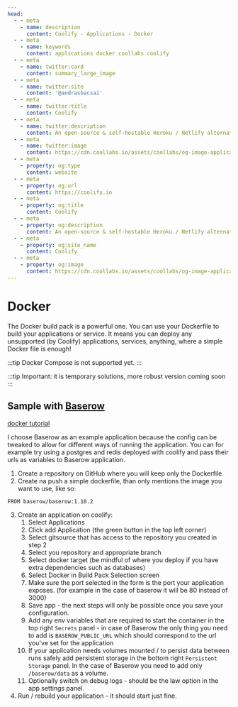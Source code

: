 ```yaml
---
head:
  - - meta
    - name: description
      content: Coolify - Applications - Docker
  - - meta
    - name: keywords
      content: applications docker coollabs coolify 
  - - meta
    - name: twitter:card
      content: summary_large_image
  - - meta
    - name: twitter:site
      content: '@andrasbacsai'
  - - meta
    - name: twitter:title
      content: Coolify
  - - meta
    - name: twitter:description
      content: An open-source & self-hostable Heroku / Netlify alternative.
  - - meta
    - name: twitter:image
      content: https://cdn.coollabs.io/assets/coollabs/og-image-applications.png
  - - meta
    - property: og:type
      content: website
  - - meta
    - property: og:url
      content: https://coolify.io
  - - meta
    - property: og:title
      content: Coolify
  - - meta
    - property: og:description
      content: An open-source & self-hostable Heroku / Netlify alternative.
  - - meta
    - property: og:site_name
      content: Coolify
  - - meta
    - property: og:image
      content: https://cdn.coollabs.io/assets/coollabs/og-image-applications.png
---
```

# Docker
The Docker build pack is a powerful one. You can use your Dockerfile to build your applications or service. It means you can deploy any unsupported (by Coolify) applications, services, anything, where a simple Docker file is enough!

:::tip
    Docker Compose is not supported yet.
:::

:::tip 
Important: it is temporary solutions, more robust version coming soon
:::


## Sample with [Baserow](https://baserow.io/)

[docker tutorial](https://baserow.io/docs/installation%2Finstall-with-docker)

I choose Baserow as an example application because the config can be tweaked to allow for different ways of running the application. You can for example try using a postgres and redis deployed with coolify and pass their urls as variables to Baserow application.

1. Create a repository on GitHub where you will keep only the Dockerfile
2. Create na push a simple dockerfile, than only mentions the image you want to use, like so:

```docker
FROM baserow/baserow:1.10.2
```

3. Create an application on coolify:
   1. Select Applications
   2. Click add Application (the green button in the top left corner)
   3. Select gitsource that has access to the repository you created in step 2
   4. Select you repository and appropriate branch
   5. Select docker target (be mindful of where you deploy if you have extra dependencies such as databases)
   6. Select Docker in Build Pack Selection screen
   7. Make sure the port selected in the form is the port your application exposes. (for example in the case of baserow it will be 80 instead of 3000)
   8. Save app - the next steps will only be possible once you save your configuration.
   9. Add any env variables that are required to start the container in the top right `Secrets` panel - in case of Baserow the only thing you need to add is `BASEROW_PUBLIC_URL` which should correspond to the url you've set for the application
   10. If your application needs volumes mounted / to persist data between runs safely add persistent storage in the bottom right `Persistent Storage` panel. In the case of Baserow you need to add only `/baserow/data` as a volume.
   11. Optionally switch on debug logs - should be the law option in the app settings panel.
4. Run / rebuild your application - it should start just fine.
